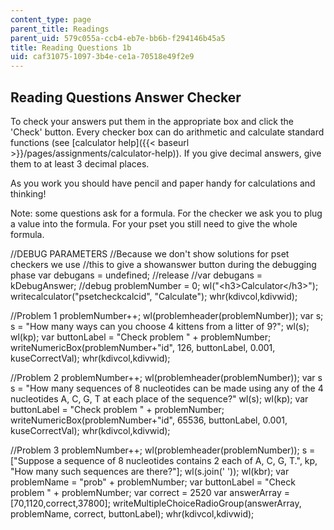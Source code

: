 ```yaml
---
content_type: page
parent_title: Readings
parent_uid: 579c055a-ccb4-eb7e-bb6b-f294146b45a5
title: Reading Questions 1b
uid: caf31075-1097-3b4e-ce1a-70518e49f2e9
---
```


Reading Questions Answer Checker
--------------------------------

To check your answers put them in the appropriate box and click the 'Check' button. Every checker box can do arithmetic and calculate standard functions (see [calculator help]({{< baseurl >}}/pages/assignments/calculator-help)). If you give decimal answers, give them to at least 3 decimal places.

As you work you should have pencil and paper handy for calculations and thinking!

Note: some questions ask for a formula. For the checker we ask you to plug a value into the formula. For your pset you still need to give the whole formula.

//DEBUG PARAMETERS //Because we don't show solutions for pset checkers we use //this to give a showanswer button during the debugging phase var debugans = undefined; //release //var debugans = kDebugAnswer; //debug problemNumber = 0; wl("\<h3>Calculator\</h3>"); writecalculator("psetcheckcalcid", "Calculate"); whr(kdivcol,kdivwid);

//Problem 1 problemNumber++; wl(problemheader(problemNumber)); var s; s = "How many ways can you choose 4 kittens from a litter of 9?"; wl(s); wl(kp); var buttonLabel = "Check problem " + problemNumber; writeNumericBox(problemNumber+"id", 126, buttonLabel, 0.001, kuseCorrectVal); whr(kdivcol,kdivwid);

//Problem 2 problemNumber++; wl(problemheader(problemNumber)); var s s = "How many sequences of 8 nucleotides can be made using any of the 4 nucleotides A, C, G, T at each place of the sequence?" wl(s); wl(kp); var buttonLabel = "Check problem " + problemNumber; writeNumericBox(problemNumber+"id", 65536, buttonLabel, 0.001, kuseCorrectVal); whr(kdivcol,kdivwid);

//Problem 3 problemNumber++; wl(problemheader(problemNumber)); s = \["Suppose a sequence of 8 nucleotides contains 2 each of A, C, G, T.", kp, "How many such sequences are there?"\]; wl(s.join(' ')); wl(kbr); var problemName = "prob" + problemNumber; var buttonLabel = "Check problem " + problemNumber; var correct = 2520 var answerArray = \[70,1120,correct,37800\]; writeMultipleChoiceRadioGroup(answerArray, problemName, correct, buttonLabel); whr(kdivcol,kdivwid);